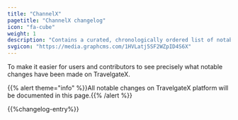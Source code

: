 ```yaml
---
title: "ChannelX"
pagetitle: "ChannelX changelog"
icon: "fa-cube"
weight: 1
description: "Contains a curated, chronologically ordered list of notable changes"
svgicon: "https://media.graphcms.com/1HVLatj5SF2WZpID4S6X"
---
```


To make it easier for users and contributors to see precisely what notable changes have been made on TravelgateX.

{{% alert theme="info" %}}All notable changes on TravelgateX platform will be documented in this page.{{% /alert %}}

{{%changelog-entry%}}